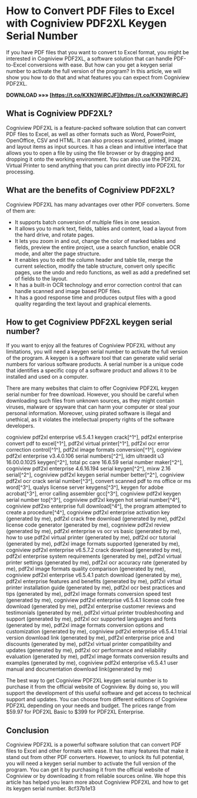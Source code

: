 
 
# How to Convert PDF Files to Excel with Cogniview PDF2XL Keygen Serial Number
 
If you have PDF files that you want to convert to Excel format, you might be interested in Cogniview PDF2XL, a software solution that can handle PDF-to-Excel conversions with ease. But how can you get a keygen serial number to activate the full version of the program? In this article, we will show you how to do that and what features you can expect from Cogniview PDF2XL.
 
**DOWNLOAD »»» [https://t.co/KXN3WiRCJF](https://t.co/KXN3WiRCJF)**


 
## What is Cogniview PDF2XL?
 
Cogniview PDF2XL is a feature-packed software solution that can convert PDF files to Excel, as well as other formats such as Word, PowerPoint, OpenOffice, CSV and HTML. It can also process scanned, printed, image and layout items as input sources. It has a clean and intuitive interface that allows you to open a file by using the file browser or by dragging and dropping it onto the working environment. You can also use the PDF2XL Virtual Printer to send anything that you can print directly into PDF2XL for processing.
 
## What are the benefits of Cogniview PDF2XL?
 
Cogniview PDF2XL has many advantages over other PDF converters. Some of them are:
 
- It supports batch conversion of multiple files in one session.
- It allows you to mark text, fields, tables and content, load a layout from the hard drive, and rotate pages.
- It lets you zoom in and out, change the color of marked tables and fields, preview the entire project, use a search function, enable OCR mode, and alter the page structure.
- It enables you to edit the column header and table tile, merge the current selection, modify the table structure, convert only specific pages, use the undo and redo functions, as well as add a predefined set of fields to the layout.
- It has a built-in OCR technology and error correction control that can handle scanned and image based PDF files.
- It has a good response time and produces output files with a good quality regarding the text layout and graphical elements.

## How to get Cogniview PDF2XL keygen serial number?
 
If you want to enjoy all the features of Cogniview PDF2XL without any limitations, you will need a keygen serial number to activate the full version of the program. A keygen is a software tool that can generate valid serial numbers for various software products. A serial number is a unique code that identifies a specific copy of a software product and allows it to be installed and used on a computer.
 
There are many websites that claim to offer Cogniview PDF2XL keygen serial number for free download. However, you should be careful when downloading such files from unknown sources, as they might contain viruses, malware or spyware that can harm your computer or steal your personal information. Moreover, using pirated software is illegal and unethical, as it violates the intellectual property rights of the software developers.
 
cogniview pdf2xl enterprise v6.5.4.1 keygen crack[^1^],  pdf2xl enterprise convert pdf to excel[^1^],  pdf2xl virtual printer[^1^],  pdf2xl ocr error correction control[^1^],  pdf2xl image formats conversion[^1^],  cogniview pdf2xl enterprise v3.4.0.106 serial numbers[^2^],  idm ultraedit u3 16.00.0.1025 keygen[^2^],  total pc care 16.6.59 serial number maker[^2^],  cogniview pdf2xl enterprise 4.6.16.194 serial keygen[^2^],  mixw 2.16 serial[^2^],  cogniview pdf2xl keygen serial number better[^2^],  cogniview pdf2xl ocr crack serial number[^3^],  convert scanned pdf to ms office or ms word[^3^],  qualys license server keygens[^3^],  keygen for adobe acrobat[^3^],  error calling assembler gcc[^3^],  cogniview pdf2xl keygen serial number top[^3^],  cogniview pdf2xl keygen hot serial number[^4^],  cogniview pdf2xo enterprise full download[^4^],  the program attempted to create a procedure[^4^],  cogniview pdf2xl enterprise activation key (generated by me),  pdf2xl crack free download (generated by me),  pdf2xl license code generator (generated by me),  cogniview pdf2xl review (generated by me),  pdf2xl enterprise vs ocr vs basic (generated by me),  how to use pdf2xl virtual printer (generated by me),  pdf2xl ocr tutorial (generated by me),  pdf2xl image formats supported (generated by me),  cogniview pdf2xl enterprise v6.5.7.2 crack download (generated by me),  pdf2xl enterprise system requirements (generated by me),  pdf2xl virtual printer settings (generated by me),  pdf2xl ocr accuracy rate (generated by me),  pdf2xl image formats quality comparison (generated by me),  cogniview pdf2xl enterprise v6.5.4.1 patch download (generated by me),  pdf2xl enterprise features and benefits (generated by me),  pdf2xl virtual printer installation guide (generated by me),  pdf2xl ocr best practices and tips (generated by me),  pdf2xl image formats conversion speed test (generated by me),  cogniview pdf2xl enterprise v6.5.4.1 license code free download (generated by me),  pdf2xl enterprise customer reviews and testimonials (generated by me),  pdf2xl virtual printer troubleshooting and support (generated by me),  pdf2xl ocr supported languages and fonts (generated by me),  pdf2xl image formats conversion options and customization (generated by me),  cogniview pdf2xl enterprise v6.5.4.1 trial version download link (generated by me),  pdf2xl enterprise price and discounts (generated by me),  pdf2xl virtual printer compatibility and updates (generated by me),  pdf2xl ocr performance and reliability evaluation (generated by me),  pdf2xl image formats conversion results and examples (generated by me),  cogniview pdf2xl enterprise v6.5.4.1 user manual and documentation download link(generated by me)
 
The best way to get Cogniview PDF2XL keygen serial number is to purchase it from the official website of Cogniview. By doing so, you will support the development of this useful software and get access to technical support and updates. You can choose from different editions of Cogniview PDF2XL depending on your needs and budget. The prices range from $59.97 for PDF2XL Basic to $399 for PDF2XL Enterprise.
 
## Conclusion
 
Cogniview PDF2XL is a powerful software solution that can convert PDF files to Excel and other formats with ease. It has many features that make it stand out from other PDF converters. However, to unlock its full potential, you will need a keygen serial number to activate the full version of the program. You can get it by purchasing it from the official website of Cogniview or by downloading it from reliable sources online. We hope this article has helped you learn more about Cogniview PDF2XL and how to get its keygen serial number.
 8cf37b1e13
 
